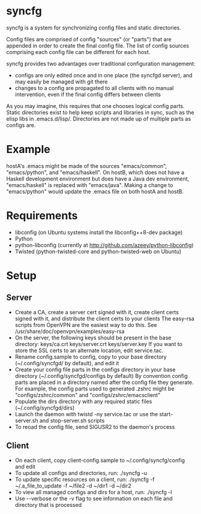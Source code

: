 syncfg
======
syncfg is a system for synchronizing config files and static directories.

Config files are comprised of config "sources" (or "parts") that are appended in order to create the final config file. The list of config sources comprising each config file can be different for each host.

syncfg provides two advantages over traditional configuration management:

- configs are only edited once and in one place (the syncfgd server), and may easily be managed with git there
- changes to a config are propagated to all clients with no manual intervention, even if the final config differs between clients

As you may imagine, this requires that one chooses logical config parts. Static directories exist to help keep scripts and libraries in sync, such as the elisp libs in .emacs.d/lisp/. Directories are not made up of multiple parts as configs are.

Example
=======
hostA's .emacs might be made of the sources "emacs/common", "emacs/python", and "emacs/haskell". On hostB, which does not have a Haskell development environment but does have a Java dev environment, "emacs/haskell" is replaced with "emacs/java". Making a change to "emacs/python" would update the .emacs file on both hostA and hostB.

Requirements
============
- libconfig (on Ubuntu systems install the libconfig++8-dev package)
- Python
- python-libconfig (currently at http://github.com/azeey/python-libconfig)
- Twisted (python-twisted-core and python-twisted-web on Ubuntu)

Setup
=====
Server
------
- Create a CA, create a server cert signed with it, create client certs signed with it, and distribute the client certs to your clients
  The easy-rsa scripts from OpenVPN are the easiest way to do this. See /usr/share/doc/openvpn/examples/easy-rsa
- On the server, the following keys should be present in the base directory:
  keys/ca.crt
  keys/server.crt
  keys/server.key
  If you want to store the SSL certs to an alternate location, edit service.tac.
- Rename config.sample to config, copy to your base directory (~/.config/syncfgd/ by default), and edit it
- Create your config file parts in the configs directory in your base directory (~/.config/syncfgd/configs by default)
  By convention config parts are placed in a directory named after the config file they generate.
  For example, the config parts used to generated .zshrc might be "configs/zshrc/common" and "configs/zshrc/emacsclient"
- Populate the dirs directory with any required static files (~/.config/syncfgd/dirs)
- Launch the daemon with twistd -ny service.tac or use the start-server.sh and stop-server.sh scripts
- To reoad the config file, send SIGUSR2 to the daemon's process

Client
------
- On each client, copy client-config.sample to ~/.config/syncfg/config and edit
- To update all configs and directories, run: ./syncfg -u
- To update specific resources on a client, run: ./syncfg -f ~/.a_file_to_update -f ~/file2 -d ~/dir1 -d ~/dir2
- To view all managed configs and dirs for a host, run: ./syncfg -l
- Use --verbose or the -v flag to see information on each file and directory that is processed
